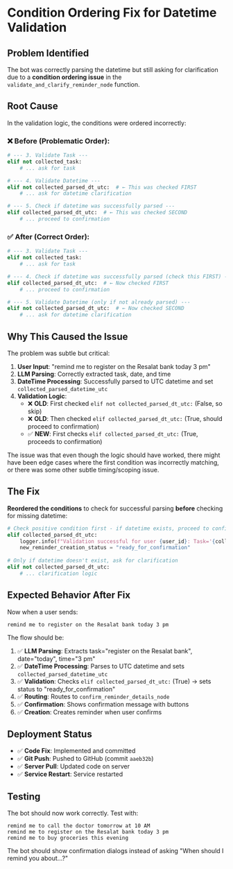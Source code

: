# Condition Ordering Fix for Datetime Validation

## Problem Identified

The bot was correctly parsing the datetime but still asking for clarification due to a **condition ordering issue** in the `validate_and_clarify_reminder_node` function.

## Root Cause

In the validation logic, the conditions were ordered incorrectly:

### ❌ **Before (Problematic Order):**
```python
# --- 3. Validate Task ---
elif not collected_task:
    # ... ask for task

# --- 4. Validate Datetime ---
elif not collected_parsed_dt_utc:  # ← This was checked FIRST
    # ... ask for datetime clarification

# --- 5. Check if datetime was successfully parsed ---
elif collected_parsed_dt_utc:  # ← This was checked SECOND
    # ... proceed to confirmation
```

### ✅ **After (Correct Order):**
```python
# --- 3. Validate Task ---
elif not collected_task:
    # ... ask for task

# --- 4. Check if datetime was successfully parsed (check this FIRST) ---
elif collected_parsed_dt_utc:  # ← Now checked FIRST
    # ... proceed to confirmation

# --- 5. Validate Datetime (only if not already parsed) ---
elif not collected_parsed_dt_utc:  # ← Now checked SECOND
    # ... ask for datetime clarification
```

## Why This Caused the Issue

The problem was subtle but critical:

1. **User Input**: "remind me to register on the Resalat bank today 3 pm"
2. **LLM Parsing**: Correctly extracted task, date, and time
3. **DateTime Processing**: Successfully parsed to UTC datetime and set `collected_parsed_datetime_utc`
4. **Validation Logic**: 
   - ❌ **OLD**: First checked `elif not collected_parsed_dt_utc:` (False, so skip)
   - ❌ **OLD**: Then checked `elif collected_parsed_dt_utc:` (True, should proceed to confirmation)
   - ✅ **NEW**: First checks `elif collected_parsed_dt_utc:` (True, proceeds to confirmation)

The issue was that even though the logic should have worked, there might have been edge cases where the first condition was incorrectly matching, or there was some other subtle timing/scoping issue.

## The Fix

**Reordered the conditions** to check for successful parsing **before** checking for missing datetime:

```python
# Check positive condition first - if datetime exists, proceed to confirmation
elif collected_parsed_dt_utc:
    logger.info(f"Validation successful for user {user_id}: Task='{collected_task}', Datetime='{collected_parsed_dt_utc}'. Ready for confirmation.")
    new_reminder_creation_status = "ready_for_confirmation"
    
# Only if datetime doesn't exist, ask for clarification
elif not collected_parsed_dt_utc:
    # ... clarification logic
```

## Expected Behavior After Fix

Now when a user sends:
```
remind me to register on the Resalat bank today 3 pm
```

The flow should be:
1. ✅ **LLM Parsing**: Extracts task="register on the Resalat bank", date="today", time="3 pm"
2. ✅ **DateTime Processing**: Parses to UTC datetime and sets `collected_parsed_datetime_utc`
3. ✅ **Validation**: Checks `elif collected_parsed_dt_utc:` (True) → sets status to "ready_for_confirmation"
4. ✅ **Routing**: Routes to `confirm_reminder_details_node`
5. ✅ **Confirmation**: Shows confirmation message with buttons
6. ✅ **Creation**: Creates reminder when user confirms

## Deployment Status

- ✅ **Code Fix**: Implemented and committed
- ✅ **Git Push**: Pushed to GitHub (commit `aaeb32b`)
- ✅ **Server Pull**: Updated code on server
- ✅ **Service Restart**: Service restarted

## Testing

The bot should now work correctly. Test with:
```
remind me to call the doctor tomorrow at 10 AM
remind me to register on the Resalat bank today 3 pm
remind me to buy groceries this evening
```

The bot should show confirmation dialogs instead of asking "When should I remind you about...?" 